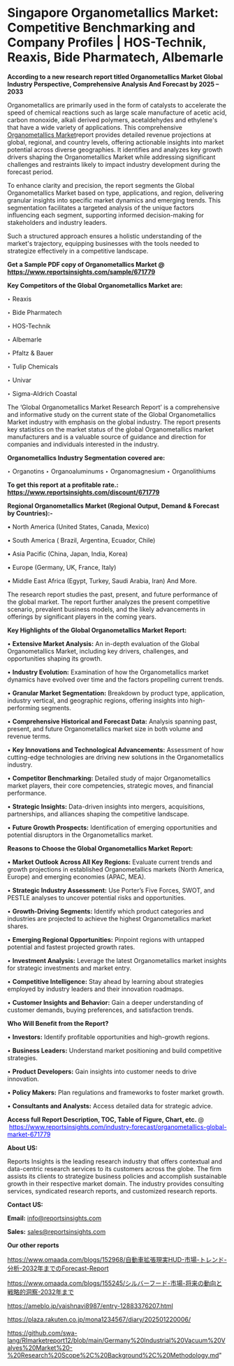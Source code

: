 # Singapore Organometallics Market: Competitive Benchmarking and Company Profiles | HOS-Technik, Reaxis, Bide Pharmatech, Albemarle

<strong>According to a new research report titled Organometallics Market Global Industry Perspective, Comprehensive Analysis And Forecast by 2025 – 2033</strong>

Organometallics are primarily used in the form of catalysts to accelerate the speed of chemical reactions such as large scale manufacture of acetic acid, carbon monoxide, alkali derived polymers, acetaldehydes and ethylene's that have a wide variety of applications. This comprehensive <a href=https://www.reportsinsights.com/sample/671779>Organometallics Market</a>report provides detailed revenue projections at global, regional, and country levels, offering actionable insights into market potential across diverse geographies. It identifies and analyzes key growth drivers shaping the Organometallics Market while addressing significant challenges and restraints likely to impact industry development during the forecast period.

To enhance clarity and precision, the report segments the Global Organometallics Market based on type, applications, and region, delivering granular insights into specific market dynamics and emerging trends. This segmentation facilitates a targeted analysis of the unique factors influencing each segment, supporting informed decision-making for stakeholders and industry leaders.

Such a structured approach ensures a holistic understanding of the market's trajectory, equipping businesses with the tools needed to strategize effectively in a competitive landscape.

<strong>Get a Sample PDF copy of Organometallics Market </strong><strong>@<a href=https://www.reportsinsights.com/sample/671779 style=color:#0000ff;> https://www.reportsinsights.com/sample/671779</a></strong></font>

<strong>Key Competitors of the Global Organometallics Market are:</strong>

‣ Reaxis

‣ Bide Pharmatech

‣ HOS-Technik

‣ Albemarle

‣ Pfaltz & Bauer

‣ Tulip Chemicals

‣ Univar

‣ Sigma-Aldrich Coastal

The ‘Global Organometallics Market Research Report’ is a comprehensive and informative study on the current state of the Global Organometallics Market industry with emphasis on the global industry. The report presents key statistics on the market status of the global Organometallics market manufacturers and is a valuable source of guidance and direction for companies and individuals interested in the industry.

<strong>Organometallics Industry Segmentation covered are:</strong>

‣ Organotins
‣ Organoaluminums
‣ Organomagnesium
‣ Organolithiums

<strong>To get this report at a profitable rate.: <a href=https://www.reportsinsights.com/discount/671779 style=color:#0000ff;>https://www.reportsinsights.com/discount/671779</a></strong></font>

<strong>Regional Organometallics Market (Regional Output, Demand &amp; Forecast by Countries):-</strong>

• North America (United States, Canada, Mexico)

• South America ( Brazil, Argentina, Ecuador, Chile)

• Asia Pacific (China, Japan, India, Korea)

• Europe (Germany, UK, France, Italy)

• Middle East Africa (Egypt, Turkey, Saudi Arabia, Iran) And More.

The research report studies the past, present, and future performance of the global market. The report further analyzes the present competitive scenario, prevalent business models, and the likely advancements in offerings by significant players in the coming years.

<strong>Key Highlights of the Global Organometallics Market Report:</strong>

• <strong>Extensive Market Analysis:</strong> An in-depth evaluation of the Global Organometallics Market, including key drivers, challenges, and opportunities shaping its growth.

• <strong>Industry Evolution:</strong> Examination of how the Organometallics market dynamics have evolved over time and the factors propelling current trends.

• <strong>Granular Market Segmentation:</strong> Breakdown by product type, application, industry vertical, and geographic regions, offering insights into high-performing segments.

• <strong>Comprehensive Historical and Forecast Data:</strong> Analysis spanning past, present, and future Organometallics market size in both volume and revenue terms.

• <strong>Key Innovations and Technological Advancements:</strong> Assessment of how cutting-edge technologies are driving new solutions in the Organometallics industry.

• <strong>Competitor Benchmarking:</strong> Detailed study of major Organometallics market players, their core competencies, strategic moves, and financial performance.

• <strong>Strategic Insights:</strong> Data-driven insights into mergers, acquisitions, partnerships, and alliances shaping the competitive landscape.

• <strong>Future Growth Prospects:</strong> Identification of emerging opportunities and potential disruptors in the Organometallics market.

<strong>Reasons to Choose the Global Organometallics Market Report:</strong>

• <strong>Market Outlook Across All Key Regions:</strong> Evaluate current trends and growth projections in established Organometallics markets (North America, Europe) and emerging economies (APAC, MEA).

• <strong>Strategic Industry Assessment:</strong> Use Porter’s Five Forces, SWOT, and PESTLE analyses to uncover potential risks and opportunities.

• <strong>Growth-Driving Segments:</strong> Identify which product categories and industries are projected to achieve the highest Organometallics market shares.

• <strong>Emerging Regional Opportunities:</strong> Pinpoint regions with untapped potential and fastest projected growth rates.

• <strong>Investment Analysis:</strong> Leverage the latest Organometallics market insights for strategic investments and market entry.

• <strong>Competitive Intelligence:</strong> Stay ahead by learning about strategies employed by industry leaders and their innovation roadmaps.

• <strong>Customer Insights and Behavior:</strong> Gain a deeper understanding of customer demands, buying preferences, and satisfaction trends.

<strong>Who Will Benefit from the Report?</strong>

• <strong>Investors:</strong> Identify profitable opportunities and high-growth regions.

• <strong>Business Leaders:</strong> Understand market positioning and build competitive strategies.

• <strong>Product Developers:</strong> Gain insights into customer needs to drive innovation.

• <strong>Policy Makers:</strong> Plan regulations and frameworks to foster market growth.

• <strong>Consultants and Analysts:</strong> Access detailed data for strategic advice.
</ul>
<strong>Access full Report Description, TOC, Table of Figure, Chart, etc. </strong>@  <a href=https://www.reportsinsights.com/industry-forecast/organometallics-global-market-671779 style=color:#0000ff;>https://www.reportsinsights.com/industry-forecast/organometallics-global-market-671779</a></font>

<strong><strong>About US</strong>:</strong>

Reports Insights is the leading research industry that offers contextual and data-centric research services to its customers across the globe. The firm assists its clients to strategize business policies and accomplish sustainable growth in their respective market domain. The industry provides consulting services, syndicated research reports, and customized research reports.

<strong>Contact US:</strong>

<p class=""""><b>Email:</b> <a href=mailto:info@reportsinsights.com>info@reportsinsights.com</a></p>
<p class=""""><b>Sales:</b> <a href=mailto:sales@reportsinsights.com>sales@reportsinsights.com</a></p>

<strong>Our other reports</strong>

<a href=https://www.omaada.com/blogs/152968/自動車拡張現実HUD-市場-トレンド-分析-2032年までのForecast-Report>https://www.omaada.com/blogs/152968/自動車拡張現実HUD-市場-トレンド-分析-2032年までのForecast-Report</a>

<a href=https://www.omaada.com/blogs/155245/シルバーフード-市場-将来の動向と戦略的洞察-2032年まで>https://www.omaada.com/blogs/155245/シルバーフード-市場-将来の動向と戦略的洞察-2032年まで</a>

<a href=https://ameblo.jp/vaishnavi8987/entry-12883376207.html>https://ameblo.jp/vaishnavi8987/entry-12883376207.html</a>

<a href=https://plaza.rakuten.co.jp/mona1234567/diary/202501220006/>https://plaza.rakuten.co.jp/mona1234567/diary/202501220006/</a>

<a href=https://github.com/swa-lang/RImarketreport12/blob/main/Germany%20Industrial%20Vacuum%20Valves%20Market%20-%20Research%20Scope%2C%20Background%2C%20Methodology.md>https://github.com/swa-lang/RImarketreport12/blob/main/Germany%20Industrial%20Vacuum%20Valves%20Market%20-%20Research%20Scope%2C%20Background%2C%20Methodology.md</a>"
